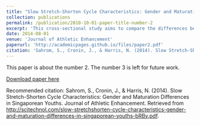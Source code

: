 ```yaml
---
title: "Slow Stretch-Shorten Cycle Characteristics: Gender and Maturation Differences in Singaporean Youths"
collection: publications
permalink: /publication/2010-10-01-paper-title-number-2
excerpt: 'This cross-sectional study aims to compare the differences between the countermovement jump (CMJ) and concentric only squat jump (SJ) (no arm swing) and examine the differences and slow SSC ability of youths at different stages of maturation (pre-pubescent, pubescent and post pubescent). Methods: 101 male and 109 female Singaporean youths were recruited and divided into different maturational status. The youths performed up to six trials of CMJ and SJ each on a force plate to determine the SSC augmentation found in a CMJ. Various variables and ratios were used to compare the differences between the CMJ and SJ. Comparisons were made across both genders and the three different maturations phases. Further analysis was conducted to determine if the dependent variables differed according to the gender and/or maturity status of the youths. Results: Significant differences (p<0.05) were found between males and females across all of the SJ and CMJ variables with the exception of relative mean concentric power (MCP) for the CMJ and eccentric utilisation ratio (EURs) (jump height and peak force). Gender differences were observed for other variables and these differences increased with maturity. Variables in SJ performance across the maturational groups were different as compared to CMJ performance, where no significant maturational differences were observed. Conclusion: It would seem that concentric force/power capabilities are more likely to be influenced by maturation than eccentric force and power. Furthermore it appears that the eccentric capability and thus SSC augmentation is optimal around pubescence and with maturity this ability diminishes to some extent.'
date: 2014-08-01
venue: 'Journal of Athletic Enhancement'
paperurl: 'http://academicpages.github.io/files/paper2.pdf'
citation: 'Sahrom, S., Cronin, J., & Harris, N. (2014). Slow Stretch-Shorten Cycle Characteristics: Gender and Maturation Differences in Singaporean Youths. Journal of Athletic Enhancement. Retrieved from http://scitechnol.com/slow-stretchshorten-cycle-characteristics-gender-and-maturation-differences-in-singaporean-youths-bRBy.pdf'
---
```

This paper is about the number 2. The number 3 is left for future work.

[Download paper here](http://academicpages.github.io/files/paper2.pdf)

Recommended citation: Sahrom, S., Cronin, J., & Harris, N. (2014). Slow Stretch-Shorten Cycle Characteristics: Gender and Maturation Differences in Singaporean Youths. Journal of Athletic Enhancement. Retrieved from http://scitechnol.com/slow-stretchshorten-cycle-characteristics-gender-and-maturation-differences-in-singaporean-youths-bRBy.pdf.